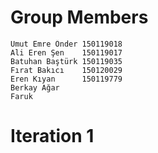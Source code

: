 # Group Members

```
Umut Emre Önder 150119018 
Ali Eren Şen    150119017
Batuhan Baştürk 150119035
Fırat Bakıcı    150120029
Eren Kıyan      150119779
Berkay Ağar 
Faruk
```



# Iteration 1
